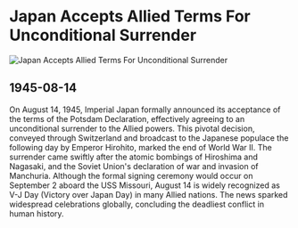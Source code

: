 # Japan Accepts Allied Terms For Unconditional Surrender

![Japan Accepts Allied Terms For Unconditional Surrender](https://www.archives.gov/files/milestone-documents/images/doc-080-big.jpg)

## 1945-08-14

On August 14, 1945, Imperial Japan formally announced its acceptance of the terms of the Potsdam Declaration, effectively agreeing to an unconditional surrender to the Allied powers. This pivotal decision, conveyed through Switzerland and broadcast to the Japanese populace the following day by Emperor Hirohito, marked the end of World War II. The surrender came swiftly after the atomic bombings of Hiroshima and Nagasaki, and the Soviet Union's declaration of war and invasion of Manchuria. Although the formal signing ceremony would occur on September 2 aboard the USS Missouri, August 14 is widely recognized as V-J Day (Victory over Japan Day) in many Allied nations. The news sparked widespread celebrations globally, concluding the deadliest conflict in human history.